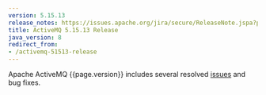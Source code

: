 ```yaml
---
version: 5.15.13
release_notes: https://issues.apache.org/jira/secure/ReleaseNote.jspa?projectId=12311210&version=12347002
title: ActiveMQ 5.15.13 Release 
java_version: 8
redirect_from:
- /activemq-51513-release
---
```

Apache ActiveMQ {{page.version}} includes several resolved [issues]({{page.release_notes}}) and bug fixes.
